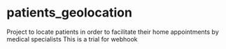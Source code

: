 # patients_geolocation
Project to locate patients in order to facilitate their home appointments by medical specialists
This is a trial for webhook
